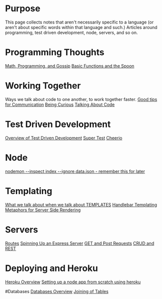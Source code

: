 <!-- TITLE: Reference Notes -->
<!-- SUBTITLE: General Notes about our Programming -->

# Purpose

This page collects notes that aren't necessarily specific to a language (or aren't about specific words within that language and such.)  Articles around programming, test driven development, node, servers, and so on.


# Programming Thoughts
[Math, Programming, and Gossip](reference-notes/math-programming-and-gossip)
[Basic Functions and the Spoon](reference-notes/basic-functions-and-the-spoon)
# Working Together
Ways we talk about code to one another, to work together faster.
[Good tips for Communication](reference-notes/communication-tips)
[Being Curious](reference-notes/being-curious)
[Talking About Code](talking-about-code)
# Test Driven Development
[Overview of Test Driven Development](reference-notes/test-driven-development-overview)
[Super Test](super-test)
[Cheerio](reference-notes/cheerio)

# Node
[nodemon --inspect index --ignore data.json - remember this for later](reference-notes/node)
# Templating
[What we talk about when we talk about TEMPLATES](reference-notes/templating-overview)
[Handlebar Templating](reference-notes/handlebars)
[Metaphors for Server Side Rendering](reference-notes/server-side-rendering-metaphor)

# Servers
[Routes](reference-notes/routes)
[Spinning Up an Express Server](reference-notes/spinning-up-an-express-server)
[GET and Post Requests](reference-notes/get-and-post)
[CRUD and REST](reference-notes/crud-and-rest)

# Deploying and Heroku
[Heroku Overview](heroku-overview)
[Setting up a node app from scratch using heroku](reference-notes/setting-up-node-server-on-heroku)

#Databases
[Databases Overview](reference-notes/databases-overview)
[Joining of Tables](reference-notes/joining-of-tables)
